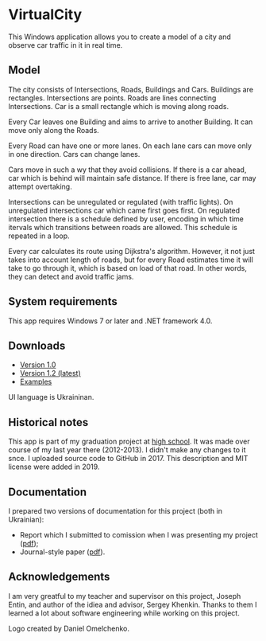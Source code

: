 # VirtualCity

This Windows application allows you to create a model of a city and observe car traffic in it in real time.

## Model

The city consists of Intersections, Roads, Buildings and Cars. Buildings are rectangles. Intersections are points. Roads are lines connecting Intersections. Car is a small rectangle which is moving along roads.

Every Car leaves one Building and aims to arrive to another Building. It can move only along the Roads. 

Every Road can have one or more lanes. On each lane cars can move only in one direction. Cars can change lanes.

Cars move in such a wy that they avoid collisions. If there is a car ahead, car which is behind will maintain safe distance. If there is free lane, car may attempt overtaking.

Intersections can be unregulated or regulated (with traffic lights). On unregulated intersections car which came first goes first. On regulated intersection there is a schedule defined by user, encoding in which time itervals which transitions between roads are allowed. This schedule is repeated in a loop.

Every car calculates its route using Dijkstra's algorithm. However, it not just takes into account length of roads, but for every Road estimates time it will take to go through it, which is based on load of that road. In other words, they can detect and avoid traffic jams.

## System requirements

This app requires Windows 7 or later and .NET framework 4.0.

## Downloads

* [Version 1.0](http://fedimser.github.io/download/virtualcity/VirtualCity_1.0.rar)
* [Version 1.2 (latest)](http://fedimser.github.io/download/virtualcity/VirtualCity_1.2.rar)
* [Examples](http://fedimser.github.io/download/virtualcity/VirtualCity_Examples.rar)

UI language is Ukraininan.

## Historical notes

This app is part of my graduation project at [high school](https://www.dlit.dp.ua/). It was made over course of my last year there (2012-2013). I didn't make any changes to it snce. I uploaded source code to GitHub in 2017. This description and MIT license were added in 2019. 

## Documentation

I prepared two versions of documentation for this project (both in Ukrainian):

* Report which I submitted to comission when I was presenting my project ([pdf](https://fedimser.github.io/download/articles/Fedoriaka2013CityModellingReport.pdf));
* Journal-style paper ([pdf](https://fedimser.github.io/download/articles/CityModelling2013.pdf)).

## Acknowledgements

I am very greatful to my teacher and supervisor on this project, Joseph Entin, and author of the idiea and advisor, Sergey Khenkin. Thanks to them I learned a lot about software engineering while working  on this project.

Logo created by Daniel Omelchenko.
